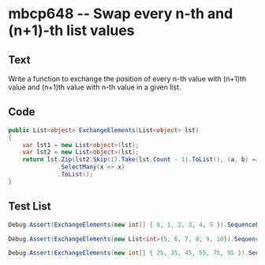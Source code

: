 # mbcp648 -- Swap every n-th and (n+1)-th list values

## Text

Write a function to exchange the position of every n-th value with (n+1)th value and (n+1)th value with n-th value in a given list.

## Code

```csharp
public List<object> ExchangeElements(List<object> lst)
{
    var lst1 = new List<object>(lst);
    var lst2 = new List<object>(lst);
    return lst.Zip(lst2.Skip(1).Take(lst.Count - 1).ToList(), (a, b) => new[] { b, a })
              .SelectMany(x => x)
              .ToList();
}
```

## Test List

```csharp
Debug.Assert(ExchangeElements(new int[] { 0, 1, 2, 3, 4, 5 }).SequenceEqual(new int[] { 1, 0, 3, 2, 5, 4 }));
```

```csharp
Debug.Assert(ExchangeElements(new List<int>{5, 6, 7, 8, 9, 10}).SequenceEqual(new List<int>{6, 5, 8, 7, 10, 9}));
```

```csharp
Debug.Assert(ExchangeElements(new int[] { 25, 35, 45, 55, 75, 95 }).SequenceEqual(new int[] { 35, 25, 55, 45, 95, 75 }));
```
